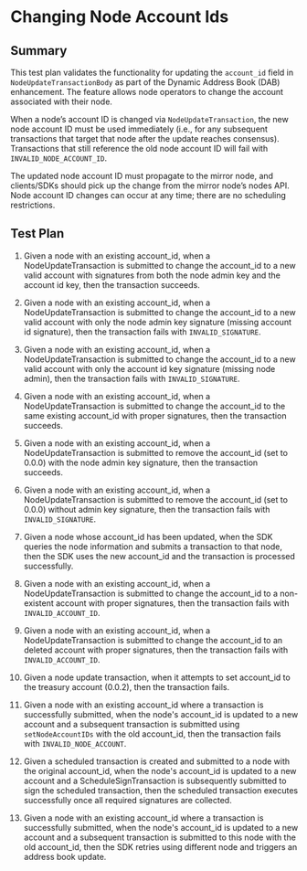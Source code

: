 # Changing Node Account Ids

## Summary

This test plan validates the functionality for updating the `account_id` field in `NodeUpdateTransactionBody` as part of the Dynamic Address Book (DAB) enhancement. The feature allows node operators to change the account associated with their node.

When a node’s account ID is changed via `NodeUpdateTransaction`, the new node account ID must be used immediately (i.e., for any subsequent transactions that target that node after the update reaches consensus).
Transactions that still reference the old node account ID will fail with `INVALID_NODE_ACCOUNT_ID`.

The updated node account ID must propagate to the mirror node, and clients/SDKs should pick up the change from the mirror node’s nodes API. Node account ID changes can occur at any time; there are no scheduling restrictions.

## Test Plan

1. Given a node with an existing account_id, when a NodeUpdateTransaction is submitted to change the account_id to a new valid account with signatures from both the node admin key and the account id key, then the transaction succeeds.

2. Given a node with an existing account_id, when a NodeUpdateTransaction is submitted to change the account_id to a new valid account with only the node admin key signature (missing account id signature), then the transaction fails with `INVALID_SIGNATURE`.

3. Given a node with an existing account_id, when a NodeUpdateTransaction is submitted to change the account_id to a new valid account with only the account id key signature (missing node admin), then the transaction fails with `INVALID_SIGNATURE`.

4. Given a node with an existing account_id, when a NodeUpdateTransaction is submitted to change the account_id to the same existing account_id with proper signatures, then the transaction succeeds.

5. Given a node with an existing account_id, when a NodeUpdateTransaction is submitted to remove the account_id (set to 0.0.0) with the node admin key signature, then the transaction succeeds.

6. Given a node with an existing account_id, when a NodeUpdateTransaction is submitted to remove the account_id (set to 0.0.0) without admin key signature, then the transaction fails with `INVALID_SIGNATURE`.

7. Given a node whose account_id has been updated, when the SDK queries the node information and submits a transaction to that node, then the SDK uses the new account_id and the transaction is processed successfully.

8. Given a node with an existing account_id, when a NodeUpdateTransaction is submitted to change the account_id to a non-existent account with proper signatures, then the transaction fails with `INVALID_ACCOUNT_ID`.

9. Given a node with an existing account_id, when a NodeUpdateTransaction is submitted to change the account_id to an deleted account with proper signatures, then the transaction fails with `INVALID_ACCOUNT_ID`.

10. Given a node update transaction, when it attempts to set account_id to the treasury account (0.0.2), then the transaction fails.

11. Given a node with an existing account_id where a transaction is successfully submitted, when the node's account_id is updated to a new account and a subsequent transaction is submitted using `setNodeAccountIDs` with the old account_id, then the transaction fails with `INVALID_NODE_ACCOUNT`.

12. Given a scheduled transaction is created and submitted to a node with the original account_id, when the node's account_id is updated to a new account and a ScheduleSignTransaction is subsequently submitted to sign the scheduled transaction, then the scheduled transaction executes successfully once all required signatures are collected.

13. Given a node with an existing account_id where a transaction is successfully submitted, when the node's account_id is updated to a new account and a subsequent transaction is submitted to this node with the old account_id, then the SDK retries using different node and triggers an address book update.
